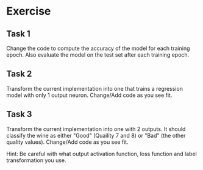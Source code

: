 # Exercise

## Task 1
Change the code to compute the accuracy of the model for each training epoch. Also evaluate the model on the test set after each training epoch.

## Task 2
Transform the current implementation into one that trains a regression model with only 1 output neuron. Change/Add code as you see fit.

## Task 3
Transform the current implementation into one with 2 outputs. It should classify the wine as either "Good" (Quaility 7 and 8) or "Bad" (the other quality values). Change/Add code as you see fit.

Hint: Be careful with what output activation function, loss function and label transformation you use.